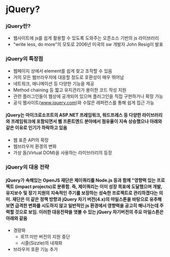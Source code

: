 # jQuery?

### jQuery란?

* 웹사이트에 js를 쉽게 활용할 수 있도록 도와주는 오픈소스 기반의 js 라이브러리
* "write less, do more"의 모토로 2006년 미국의 sw 개발자 John Resig이 발표

### jQuery의 특장점

* 웹페이지 상에서 element를 쉽게 찾고 조작할 수 있음
* 거의 모든 웹브라우저에 대응할 정도로 호환성이 매우 뛰어남
* 네트워크, 애니메이션 등 다양한 기능을 제공
* Method chaining 등 짧고 유지관리가 용이한 코드 작성 지원
* 관련 플러그인들이 웹상에 공개되어 있으며 플러그인을 직접 구현하거나 확장 가능
* 공식 웹사이트(www.jquery.com)와 수많은 레퍼런스를 통해 쉽게 접근 가능

#### jQuery는 마이크로소프트의 ASP.NET 프레임워크, 워드프레스 등 다양한 라이브러리와 프레임워크에 포함되면서 웹 프론트엔드 분야에서 점유율이 지속 상승했으나 아래와 같은 이유로 인기가 하락하고 있음

* 웹 표준 API의 확장
* 웹브라우저 환경의 변화
* 가상 돔(Virtual DOM)을 사용하는 라이브러리의 등장

### jQuery의 대응 전략

#### jQuery가 속해있는 OpenJS 재단은 제이쿼리를 Node.js 등과 함께 "영향력 있는 프로젝트 (impact projects)로 분류함. 즉, 제이쿼리는 이미 성장 목표에 도달했으며 개발, 유지보수 및 장기 지원의 지속적인 주기를 보장하는 성숙한 프로젝트로 관리하겠다는 의미. 재단은 이 같은 정책 방향과 jQuery 차기 버전(4.x)의 마일스톤을 바탕으로 유추해 보면 급격한 변화를 시도하지 않고 일반적인 js 환경에서 영향력을 공고히 해나가는데 주력할 것으로 보임. 이러한 대응전략을 엿볼 수 있는 jQuery 차기버전의 주요 마일스톤은 아래와 같음

* 경량화
  * IE11 미만 버전의 지원 중단
  * 시즐(Sizzle)의 내재화
* 브라우저 호환 기능 추가



